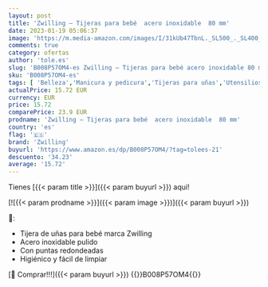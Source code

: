 ```yaml
---
layout: post
title: 'Zwilling – Tijeras para bebé  acero inoxidable  80 mm'
date: 2023-01-19 05:06:37
image: 'https://m.media-amazon.com/images/I/31kUb47TbnL._SL500_._SL400_.jpg'
comments: true
category: ofertas
author: 'tole.es'
slug: 'B008P57OM4-es Zwilling – Tijeras para bebé acero inoxidable 80 mm'
sku: 'B008P57OM4-es'
tags: [ 'Belleza','Manicura y pedicura','Tijeras para uñas','Utensilios y accesorios para uñas','bebé','zwilling','🇪🇸', ]
actualPrice: 15.72 EUR
currency: EUR
price: 15.72
comparePrice: 23.9 EUR
prodname: 'Zwilling – Tijeras para bebé  acero inoxidable  80 mm'
country: 'es'
flag: '🇪🇸'
brand: 'Zwilling'
buyurl: 'https://www.amazon.es/dp/B008P57OM4/?tag=tolees-21'
descuento: '34.23'
average: '15.72'
---
```


Tienes [{{< param title >}}]({{< param buyurl >}}) aqui!

[![{{< param prodname >}}]({{< param image >}})]({{< param buyurl >}})

🔎:

- Tijera de uñas para bebé marca Zwilling
- Acero inoxidable pulido
- Con puntas redondeadas
- Higiénico y fácil de limpiar

[🛒 Comprar!!!]({{< param buyurl >}})
{{<world>}}B008P57OM4{{</world>}}

